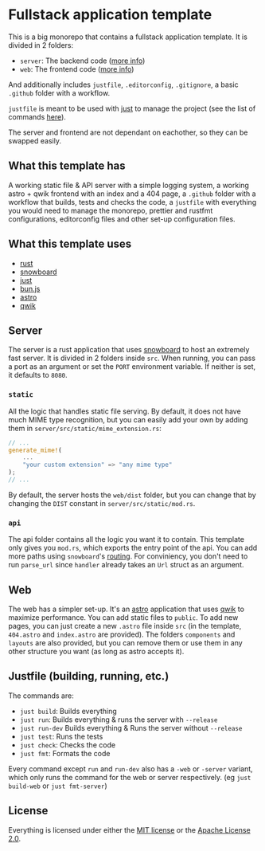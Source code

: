 # Fullstack application template

This is a big monorepo that contains a fullstack application template. It is divided in 2 folders:

-   `server`: The backend code ([more info](#server))
-   `web`: The frontend code ([more info](#web))

And additionally includes `justfile`, `.editorconfig`, `.gitignore`, a basic `.github` folder with a workflow.

`justfile` is meant to be used with [just](https://github.com/casey/just) to manage the project (see the list of commands [here](#justfile-building-running-etc)).

The server and frontend are not dependant on eachother, so they can be swapped easily.

## What this template has

A working static file & API server with a simple logging system, a working astro + qwik frontend with an index and a 404 page, a `.github` folder with a workflow that builds, tests and checks the code, a `justfile` with everything you would need to manage the monorepo, prettier and rustfmt configurations, editorconfig files and other set-up configuration files.

## What this template uses

-   [rust](https://www.rust-lang.org/)
-   [snowboard](https://github.com/Brian3647/snowboard)
-   [just](https://github.com/casey/just)
-   [bun.js](https://bun.sh/)
-   [astro](https://astro.build/)
-   [qwik](https://qwik.builder.io/docs/)

## Server

The server is a rust application that uses [snowboard](https://github.com/Brian3647/snowboard) to host an extremely fast server. It is divided in 2 folders inside `src`. When running, you can pass a port as an argument or set the `PORT` environment variable.
If neither is set, it defaults to `8080`.

### `static`

All the logic that handles static file serving. By default, it does not have much MIME type recognition, but you can easily add your own by adding them in `server/src/static/mime_extension.rs`:

```rs
// ...
generate_mime!(
	...
	"your custom extension" => "any mime type"
);
// ...
```

By default, the server hosts the `web/dist` folder, but you can change that by changing the `DIST` constant in `server/src/static/mod.rs`.

### `api`

The api folder contains all the logic you want it to contain. This template only gives you `mod.rs`, which exports the entry point of the api. You can add more paths using `snowboard`'s [routing](https://github.com/Brian3647/snowboard#routing). For conviniency, you don't need to run `parse_url` since `handler` already takes an `Url` struct as an argument.

## Web

The web has a simpler set-up. It's an [astro](https://astro.build/) application that uses [qwik](https://qwik.builder.io/docs/) to maximize performance. You can add static files to `public`. To add new pages, you can just create a new `.astro` file inside `src` (in the template, `404.astro` and `index.astro` are provided). The folders `components` and `layouts` are also provided, but you can remove them or use them in any other structure you want (as long as astro accepts it).

## Justfile (building, running, etc.)

The commands are:

-   `just build`: Builds everything
-   `just run`: Builds everything & runs the server with `--release`
-   `just run-dev` Builds everything & Runs the server without `--release`
-   `just test`: Runs the tests
-   `just check`: Checks the code
-   `just fmt`: Formats the code

Every command except `run` and `run-dev` also has a `-web` or `-server` variant, which only runs the command for the web or server respectively. (eg `just build-web` or `just fmt-server`)

## License

Everything is licensed under either the [MIT license](LICENSE-MIT) or the [Apache License 2.0](LICENSE-APACHE).
